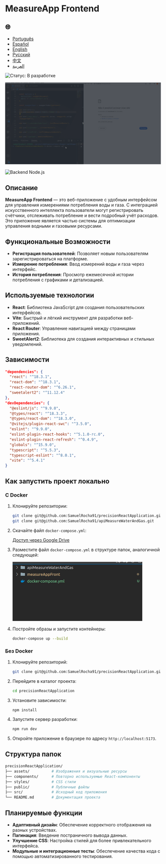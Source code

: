 # MeasureApp Frontend

<h2>🌐</h2>
<ul>
  <li><a href="https://github.com/SamuelRocha91/precisionReactApplication/blob/main/README.md" target="_blank">Português</a></li>
  <li><a href="https://github.com/SamuelRocha91/precisionReactApplication/blob/main/README_es.md" target="_blank">Español</a></li>
  <li><a href="https://github.com/SamuelRocha91/precisionReactApplication/blob/main/README_en.md" target="_blank">English</a></li>
  <li><a href="https://github.com/SamuelRocha91/precisionReactApplication/blob/main/README_ru.md" target="_blank">Русский</a></li>
  <li><a href="https://github.com/SamuelRocha91/precisionReactApplication/blob/main/README_ch.md" target="_blank">中文</a></li>
  <li><a href="https://github.com/SamuelRocha91/precisionReactApplication/blob/main/README_ar.md" target="_blank">العربية</a></li>
</ul>

![Статус: В разработке](https://img.shields.io/badge/status-%D0%B2%20%D1%80%D0%B0%D0%B7%D1%80%D0%B0%D0%B1%D0%BE%D1%82%D0%BA%D0%B5-yellow)

![Демонстрация работы приложения](./gifs/apiMeasure.gif)

![Backend Node.js](git@github.com:SamuelRocha91/apiMeasureWaterAndGas.git)

## Описание

**MeasureApp Frontend** — это веб-приложение с удобным интерфейсом для управления измерениями потребления воды и газа. С интеграцией искусственного интеллекта пользователи могут регистрировать счётчики, отслеживать потребление и вести подробный учёт расходов. Это приложение является частью системы для оптимизации управления водными и газовыми ресурсами.

## Функциональные Возможности

- **Регистрация пользователей**: Позволяет новым пользователям зарегистрироваться на платформе.
- **Измерение потребления**: Ввод измерений воды и газа через интерфейс.
- **История потребления**: Просмотр ежемесячной истории потребления с графиками и детализацией.

## Используемые технологии

- **React**: Библиотека JavaScript для создания пользовательских интерфейсов.
- **Vite**: Быстрый и лёгкий инструмент для разработки веб-приложений.
- **React Router**: Управление навигацией между страницами приложения.
- **SweetAlert2**: Библиотека для создания интерактивных и стильных уведомлений.

## Зависимости

```json
"dependencies": {
  "react": "^18.3.1",
  "react-dom": "^18.3.1",
  "react-router-dom": "^6.26.1",
  "sweetalert2": "^11.12.4"
},
"devDependencies": {
  "@eslint/js": "^9.9.0",
  "@types/react": "^18.3.3",
  "@types/react-dom": "^18.3.0",
  "@vitejs/plugin-react-swc": "^3.5.0",
  "eslint": "^9.9.0",
  "eslint-plugin-react-hooks": "^5.1.0-rc.0",
  "eslint-plugin-react-refresh": "^0.4.9",
  "globals": "^15.9.0",
  "typescript": "^5.5.3",
  "typescript-eslint": "^8.0.1",
  "vite": "^5.4.1"
}
```

## Как запустить проект локально

### С Docker

1. Клонируйте репозитории:

   ```bash
   git clone git@github.com:SamuelRocha91/precisionReactApplication.git
   git clone git@github.com:SamuelRocha91/apiMeasureWaterAndGas.git
   ```

2. Скачайте файл `docker-compose.yml`:

   [Доступ через Google Drive](https://drive.google.com/file/d/1kzs-DJGCvYImBQAqr1GI-zwoNha_b8tA/view?usp=sharing)

3. Разместите файл `docker-compose.yml` в структуре папок, аналогичной следующей:

   ![Структура папок](./public/pastasDocker.png)

4. Постройте образы и запустите контейнеры:

   ```bash
   docker-compose up --build
   ```

### Без Docker

1. Клонируйте репозиторий:

   ```bash
   git clone git@github.com:SamuelRocha91/precisionReactApplication.git
   ```

2. Перейдите в каталог проекта:

   ```bash
   cd precisionReactApplication
   ```

3. Установите зависимости:

   ```bash
   npm install
   ```

4. Запустите сервер разработки:

   ```bash
   npm run dev
   ```

5. Откройте приложение в браузере по адресу `http://localhost:5173`.

## Структура папок

```bash
precisionReactApplication/
├── assets/          # Изображения и визуальные ресурсы
├── components/      # Повторно используемые React-компоненты
├── styles/          # CSS стили
├── public/          # Публичные файлы
├── src/             # Исходный код приложения
└── README.md        # Документация проекта
```

## Планируемые функции

- **Адаптивный дизайн**: Обеспечение корректного отображения на разных устройствах.
- **Пагинация**: Введение постраничного вывода данных.
- **Улучшение CSS**: Настройка стилей для более привлекательного интерфейса.
- **Модульные и интеграционные тесты**: Обеспечение качества кода с помощью автоматизированного тестирования.
